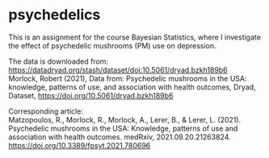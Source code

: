 # psychedelics

This is an assignment for the course Bayesian Statistics, where I investigate the effect of psychedelic mushrooms (PM) use on depression.

The data is downloaded from: https://datadryad.org/stash/dataset/doi:10.5061/dryad.bzkh189b6 \
Morlock, Robert (2021), Data from: Psychedelic mushrooms in the USA: knowledge, patterns of use, and association with health outcomes, Dryad, Dataset, https://doi.org/10.5061/dryad.bzkh189b6 

Corresponding article: \
Matzopoulos, R., Morlock, R., Morlock, A., Lerer, B., & Lerer, L. (2021). Psychedelic mushrooms in the USA: Knowledge, patterns of use and association with health outcomes. medRxiv, 2021.09.20.21263824.
https://doi.org/10.3389/fpsyt.2021.780696
